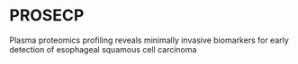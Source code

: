 # PROSECP
Plasma proteomics profiling reveals minimally invasive biomarkers for early detection of esophageal squamous cell carcinoma
